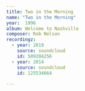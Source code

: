 ```yaml
---
title: Two in the Morning
name: "Two in the Morning"
year:  1996
album: Welcome to Nashville
composer: Rob Nelson
recordingz:
  - year: 2019
    source: soundcloud
    id: 509204256
  - year: 2014
    source: soundcloud
    id: 125534664
 
---
```



